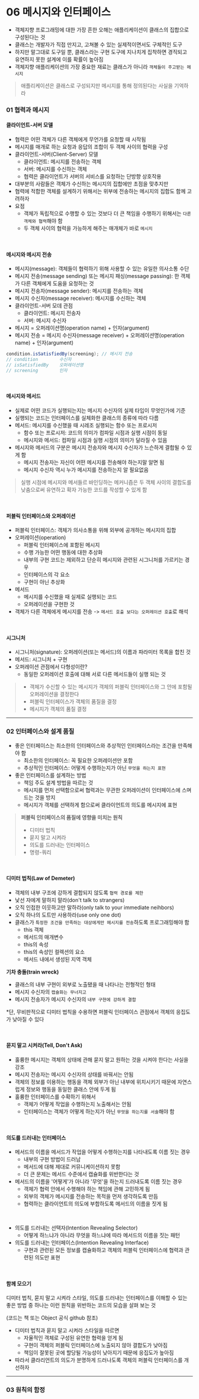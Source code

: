 # 06 메시지와 인터페이스

- 객체지향 프로그래밍에 대한 가장 흔한 오해는 애플리케이션이 클래스의 집합으로 구성된다는 것
- 클래스는 개발자가 직접 만지고, 고쳐볼 수 있는 실제적이면서도 구체적인 도구
- 하지만 말그대로 도구일 뿐, 클래스라는 구현 도구에 지나치게 집착하면 경직되고 유연하지 못한 설계에 이를 확률이 높아짐
- 객체지향 애플리케이션의 가장 중요한 재료는 클래스가 아니라 `객체들이 주고받는 메시지`

> 애플리케이션은 클래스로 구성되지만 메시지를 통해 정의된다는 사실을 기억하라

### 01 협력과 메시지

#### 클라이언트-서버 모델

- 협력은 어떤 객체가 다른 객체에게 무언가를 요청할 때 시작됨
- 메시지를 매개로 하는 요청과 응답의 조합이 두 객체 사이의 협력을 구성
- 클라이언트-서버(Client-Server) 모델
    - 클라이언트: 메시지를 전송하는 객체
    - 서버: 메시지를 수신하는 객체
    - 협력은 클라이언트가 서버의 서비스를 요청하는 단방향 상호작용
- 대부분의 사람들은 객체가 수신하는 메시지의 집합에만 초점을 맞추지만
- 협력에 적합한 객체를 설계하기 위해서는 위부에 전송하는 메시지의 집합도 함께 고려하자
- 요점
    - 객체가 독립적으로 수행할 수 있는 것보다 더 큰 책임을 수행하기 위해서는 `다른 객체와 협력`해야 함
    - 두 객체 사이의 협력을 가능하게 해주는 매개체가 바로 `메시지`

<br/>

#### 메시지와 메시지 전송

- 메시지(message): 객체들이 협력하기 위해 사용할 수 있는 유일한 의사소통 수단
- 메시지 전송(message sending) 또는 메시지 패싱(message passing): 한 객체가 다른 객체에게 도움을 요청하는 것
- 메시지 전송자(message sender): 메시지를 전송하는 객체
- 메시지 수신자(message receiver): 메시지를 수신하는 객체
- 클라이언트-서버 모데 관점
    - 클라이언트: 메시지 전송자
    - 서버: 메시지 수신자
- 메시지 = 오퍼레이션명(operation name) + 인자(argument)
- 메시지 전송 = 메시지 수신자(message receiver) + 오퍼레이션명(operation name) + 인자(argument)

```java
condition.isSatisfiedBy(screening); // 메시지 전송
// condition        수신자
// isSatisfiedBy    오퍼레이션명
// screening        인자
```

<br/>

#### 메시지와 메서드

- 실제로 어떤 코드가 실행되는지는 메시지 수신자의 실제 타입이 무엇인가에 기준
- 실행되는 코드는 인터페이스를 실체화한 클래스의 종류에 따라 다름
- 메서드: 메시지를 수신했을 때 시레조 실행되는 함수 또는 프로시저
    - 함수 또는 프로시저: 코드의 의미가 컴파일 시점과 실행 시점이 동일
    - 메시지와 메서드: 컴파일 시점과 실행 시점의 의미가 달라질 수 있음
- 메시지와 메서드의 구분은 메시지 전송자와 메시지 수신자가 느슨하게 결합될 수 있게 함
    - 메시지 전송자는 자신이 어떤 메시지를 전송해야 하는지말 알면 됨
    - 메시지 수신자 역시 누가 메시지를 전송하는지 알 필요없음

> 실행 시점에 메시지와 메서들르 바인딩하는 메커니즘은 두 객체 사이의 결합도를 낮춤으로써 유연하고 확자 가능한 코드를 작성할 수 있게 함

<br/>

#### 퍼블릭 인터페이스와 오퍼레이션

- 퍼블릭 인터페이스: 객체가 의사소통을 위해 외부에 공개하는 메시지의 집합
- 오퍼레이션(operation)
    - 퍼블릭 인터페이스에 포함된 메시지
    - 수행 가능한 어떤 행동에 대한 추상화
    - 내부의 구현 코드는 제외하고 단순히 메시지와 관련된 시그니처를 가르키는 경우
    - 인터페이스의 각 요소
    - 구현이 아닌 추상화
- 메서드
    - 메시지를 수신했을 때 실제로 실행되는 코드
    - 오퍼레이션을 구현한 것
- 객체가 다른 객체에게 메시지를 전송 -> `메서드 호출 보다는 오퍼레이션 호출`로 해석

<br/>

#### 시그니처

- 시그니처(signature): 오퍼레이션(또는 메서드)의 이름과 파라미터 목록을 합친 것
- 메서드: 시그니처 + 구현
- 오퍼레이션 관점에서 다형성이란?
    - 동일한 오퍼레이션 호출에 대해 서로 다른 메서드들이 실행 되는 것

> - 객체가 수신할 수 있는 메시지가 객체의 퍼블릭 인터페이스와 그 안에 포함될 오퍼레이션을 결정한다
> - 퍼블릭 인터페이스가 객체의 품질을 결정
> - 메시지가 객체의 품질 결정


---

### 02 인터페이스와 설계 품질

- 좋은 인터페이스는 최소한의 인터페이스와 추상적인 인터페이스라는 조건을 만족해야 함
    - 최소한의 인터페이스: 꼭 필요한 오퍼레이션만 포함
    - 추상적인 인터페이스: 어떻게 수행하는지가 아닌 `무엇을 하는지 표현`
- 좋은 인터페이스를 설계하는 방법
    - 책임 주도 설계 방법을 따르는 것
    - 메시지를 먼저 선택함으로써 협력과는 무관한 오퍼레이션이 인터페이스에 스며드는 것을 방지
    - 메시지가 객체를 선택하게 함으로써 클라이언트의 의도를 메시지에 표현

> **퍼블릭 인터페이스의 품질에 영향을 미치는 원칙**
>  - 디미터 법칙
>  - 묻지 말고 시켜라
>  - 의도를 드러내는 인터페이스
>  - 명령-쿼리

<br/>

#### 디미터 법칙(Law of Demeter)

- 객체의 내부 구조에 강하게 결합되지 않도록 `협력 경로를 제한`
- 낯선 자에게 말하지 말라(don't talk to strangers)
- 오직 인접한 이웃하고만 말하라(only talk to your immediate neihbors)
- 오직 하나의 도트만 사용하라(use only one dot)
- 클래스가 `특정한 조건을 만족하는 대상에게만 메시지를 전송`하도록 프로그래밍해야 함
    - this 객체
    - 메서드의 매개변수
    - this의 속성
    - this의 속성인 컬렉션의 요소
    - 메서드 내에서 생성된 지역 객체

**기차 충돌(train wreck)**
- 클래스의 내부 구현이 외부로 노출됐을 때 나타나는 전형적인 형태
- 메시지 수신자의 `캡슐화는 무너지고`
- 메시지 전송자가 메시지 수신자의 `내부 구현에 강하게 결합`

*단, 무비판적으로 디미터 법칙을 수용하면 퍼블릭 인터페이스 관점에서 객체의 응집도가 낮아질 수 있다

<br/>

#### 묻지 말고 시켜라(Tell, Don't Ask)

- 훌륭한 메시지는 객체의 상태에 관해 묻지 말고 원하는 것을 시켜야 한다는 사실을 강조
- 메시지 전송자는 메시지 수신자의 상태를 바꿔서는 안됨
- 객체의 정보를 이용하는 행동을 객체 외부가 아닌 내부에 위치시키기 때문에 자연스럽게 정보와 행동을 동일한 클래스 안에 두게 됨
- 훌륭한 인터페이스를 수확하기 위해서
    - 객체가 어떻게 작업을 수행하는지 노출해서는 안됨
    - 인터페이스는 객체가 어떻게 하는지가 아닌 `무엇을 하는지를 서술`해야 함

<br/>

#### 의도를 드러내는 인터페이스

- 메서드의 이름을 메서드가 작업을 어떻게 수행하는지를 나타내도록 이름 짓는 경우
    - 내부의 구현 방법이 드러남
    - 메서드에 대해 제대로 커뮤니케이션하지 못함
    - 더 큰 문제는 메서드 수준에서 캡슐화를 위반한다는 것
- 메서드의 이름을 '어떻게'가 아니라 '무엇'을 하는지 드러내도록 이름 짓는 경우
    - 객체가 협력 안에서 수행해야 하는 책임에 관해 고민하게 됨
    - 외부의 객체가 메시지를 전송하는 목적을 먼저 생각하도록 만듬
    - 협력하는 클라이언트의 의도에 부합하도록 메서드의 이름을 짓게 됨

<br/>

- 의도를 드러내는 선택자(Intention Revealing Selector)
    - 어떻게 하느냐가 아니라 무엇을 하느냐에 따라 메서드의 이름을 짓는 패턴
- 의도를 드러내는 인터페이스(Intention Revealing Interface)
    - 구현과 관련된 모든 정보를 캡슐화하고 객체의 퍼블릭 인터페이스에 협력과 관련된 의도만 표현

<br/>

#### 함께 모으기

디미터 법칙, 묻지 말고 시켜라 스타일, 의도를 드러내는 인터페이스를 이해할 수 있는 좋은 방법 중 하나는 이런 원칙을 위반하는 코드의 모습을 살펴 보는 것

(코드는 책 또는 Object 공식 github 참조)

- 디미터 법칙과 묻지 말고 시켜라 스타일을 따르면
    - 자율적인 객체로 구성된 유연한 협력을 얻게 됨
    - 구현이 객체의 퍼블릭 인터페이스에 노출되지 않아 결합도가 낮아짐
    - 책임이 잘못된 곳에 할당될 가능성이 낮아지기 때문에 응집도가 높아짐
- 따라서 클라리언트의 의도가 분명하게 드러나도록 객체의 퍼블릭 인터페이스를 개선하자


---

### 03 원칙의 함정
